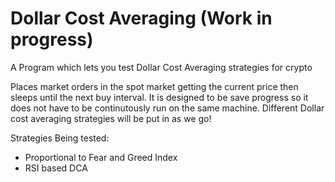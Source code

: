 # Dollar Cost Averaging (Work in progress)

A Program which lets you test Dollar Cost Averaging strategies for crypto

Places market orders in the spot market getting the current price then sleeps until the next buy interval. It is designed to be save progress so it does not have to be continutously run on the same machine. Different Dollar cost averaging strategies will be put in as we go!

Strategies Being tested:
- Proportional to Fear and Greed Index
- RSI based DCA

